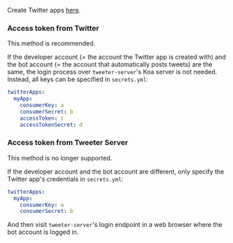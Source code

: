 Create Twitter apps [here](https://apps.twitter.com).

### Access token from Twitter

This method is recommended.

If the developer account (= the account the Twitter app is created with) and the bot account (= the account that automatically posts tweets) are the same, the login process over `tweeter-server`'s Koa server is not needed. Instead, all keys can be specified in `secrets.yml`:

```yaml
twitterApps:
  myApp:
    consumerKey: a
    consumerSecret: b
    accessToken: c
    accessTokenSecret: d
```

### Access token from Tweeter Server

This method is no longer supported.

If the developer account and the bot account are different, only specify the Twitter app's credentials in `secrets.yml`:

```yaml
twitterApps:
  myApp:
    consumerKey: a
    consumerSecret: b
```

And then visit `tweeter-server`'s login endpoint in a web browser where the bot account is logged in.